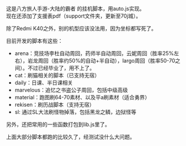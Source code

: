 这是八方旅人手游-大陆的霸者 的挂机脚本，用auto.js实现。  
现在还添加了支援表pdf（support文件夹，更新至70j城）。

除了Redmi K40之外，别的机型应该没法用，因为坐标都写死了。

目前开发的脚本有这些：

- arena：竞技场李杜自动周回，药师半自动周回，云妮周回（胜率25%左右），岩龙周回（胜率约50%的自动+半自动），largo周回（胜率50-70之间）。不过已经毕业了，用不上了。
- cat：刷猫相关的脚本（已支持无宿）
- daily：日课、半日课相关
- marvelous：追忆之书盗公子周回，包括中级高级
- material：跑图刷64-70素材、以及平a刷素材（适合勇界）
- rekisen：刷历战脚本（支持无宿）
- sl: 通过SL大法刷怪物掉落，包括黑龙之鳞，边狱怪等

另外，还把常用的一些函数打包到lib.js里了。

上面大部分脚本都跑的比较久了，经测试没什么大问题。

